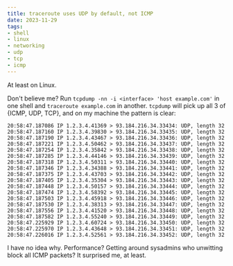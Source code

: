 ```yaml
---
title: traceroute uses UDP by default, not ICMP
date: 2023-11-29
tags: 
- shell
- linux
- networking
- udp
- tcp
- icmp
---
```


At least on Linux.

Don't believe me? Run `tcpdump -nn -i <interface> 'host example.com'` in one shell and `traceroute example.com` in another. `tcpdump` will pick up all 3 of {ICMP, UDP, TCP}, and on my machine the pattern is clear:

```tcpdump
20:58:47.187086 IP 1.2.3.4.41369 > 93.184.216.34.33434: UDP, length 32
20:58:47.187160 IP 1.2.3.4.39830 > 93.184.216.34.33435: UDP, length 32
20:58:47.187190 IP 1.2.3.4.43467 > 93.184.216.34.33436: UDP, length 32
20:58:47.187221 IP 1.2.3.4.50462 > 93.184.216.34.33437: UDP, length 32
20:58:47.187254 IP 1.2.3.4.35842 > 93.184.216.34.33438: UDP, length 32
20:58:47.187285 IP 1.2.3.4.44146 > 93.184.216.34.33439: UDP, length 32
20:58:47.187318 IP 1.2.3.4.50311 > 93.184.216.34.33440: UDP, length 32
20:58:47.187346 IP 1.2.3.4.34388 > 93.184.216.34.33441: UDP, length 32
20:58:47.187375 IP 1.2.3.4.43703 > 93.184.216.34.33442: UDP, length 32
20:58:47.187405 IP 1.2.3.4.35304 > 93.184.216.34.33443: UDP, length 32
20:58:47.187448 IP 1.2.3.4.50157 > 93.184.216.34.33444: UDP, length 32
20:58:47.187474 IP 1.2.3.4.58392 > 93.184.216.34.33445: UDP, length 32
20:58:47.187503 IP 1.2.3.4.45918 > 93.184.216.34.33446: UDP, length 32
20:58:47.187530 IP 1.2.3.4.38313 > 93.184.216.34.33447: UDP, length 32
20:58:47.187556 IP 1.2.3.4.41520 > 93.184.216.34.33448: UDP, length 32
20:58:47.187582 IP 1.2.3.4.55240 > 93.184.216.34.33449: UDP, length 32
20:58:47.225929 IP 1.2.3.4.60724 > 93.184.216.34.33450: UDP, length 32
20:58:47.225970 IP 1.2.3.4.43648 > 93.184.216.34.33451: UDP, length 32
20:58:47.226016 IP 1.2.3.4.52561 > 93.184.216.34.33452: UDP, length 32
```

I have no idea why. Performance? Getting around sysadmins who unwitting block all ICMP packets? It surprised me, at least.
